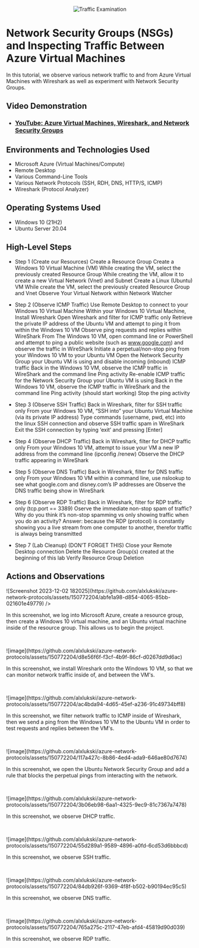 <p align="center">
<img src="https://i.imgur.com/Ua7udoS.png" alt="Traffic Examination"/>
</p>

<h1>Network Security Groups (NSGs) and Inspecting Traffic Between Azure Virtual Machines</h1>
In this tutorial, we observe various network traffic to and from Azure Virtual Machines with Wireshark as well as experiment with Network Security Groups. <br />


<h2>Video Demonstration</h2>

- ### [YouTube: Azure Virtual Machines, Wireshark, and Network Security Groups](https://www.youtube.com)

<h2>Environments and Technologies Used</h2>

- Microsoft Azure (Virtual Machines/Compute)
- Remote Desktop
- Various Command-Line Tools
- Various Network Protocols (SSH, RDH, DNS, HTTP/S, ICMP)
- Wireshark (Protocol Analyzer)

<h2>Operating Systems Used </h2>

- Windows 10 (21H2)
- Ubuntu Server 20.04

<h2>High-Level Steps</h2>

- Step 1 (Create our Resources)
Create a Resource Group
Create a Windows 10 Virtual Machine (VM)
While creating the VM, select the previously created Resource Group
While creating the VM, allow it to create a new Virtual Network (Vnet) and Subnet
Create a Linux (Ubuntu) VM
While create the VM, select the previously created Resource Group and Vnet
Observe Your Virtual Network within Network Watcher

- Step 2 (Observe ICMP Traffic)
Use Remote Desktop to connect to your Windows 10 Virtual Machine
Within your Windows 10 Virtual Machine, Install Wireshark
Open Wireshark and filter for ICMP traffic only
Retrieve the private IP address of the Ubuntu VM and attempt to ping it from within the Windows 10 VM
Observe ping requests and replies within WireShark
From The Windows 10 VM, open command line or PowerShell and attempt to ping a public website (such as www.google.com) and observe the traffic in WireShark
Initiate a perpetual/non-stop ping from your Windows 10 VM to your Ubuntu VM
Open the Network Security Group your Ubuntu VM is using and disable incoming (inbound) ICMP traffic
Back in the Windows 10 VM, observe the ICMP traffic in WireShark and the command line Ping activity
Re-enable ICMP traffic for the Network Security Group your Ubuntu VM is using
Back in the Windows 10 VM, observe the ICMP traffic in WireShark and the command line Ping activity (should start working)
Stop the ping activity

- Step 3 (Observe SSH Traffic)
Back in Wireshark, filter for SSH traffic only
From your Windows 10 VM, “SSH into” your Ubuntu Virtual Machine (via its private IP address)
Type commands (username, pwd, etc) into the linux SSH connection and observe SSH traffic spam in WireShark
Exit the SSH connection by typing ‘exit’ and pressing [Enter]

- Step 4 (Observe DHCP Traffic)
Back in Wireshark, filter for DHCP traffic only
From your Windows 10 VM, attempt to issue your VM a new IP address from the command line (ipconfig /renew)
Observe the DHCP traffic appearing in WireShark

- Step 5 (Observe DNS Traffic)
Back in Wireshark, filter for DNS traffic only
From your Windows 10 VM within a command line, use nslookup to see what google.com and disney.com’s IP addresses are
Observe the DNS traffic being show in WireShark

- Step 6 (Observe RDP Traffic)
Back in Wireshark, filter for RDP traffic only (tcp.port == 3389)
Oserve the immediate non-stop spam of traffic? Why do you think it’s non-stop spamming vs only showing traffic when you do an activity?
Answer: because the RDP (protocol) is constantly showing you a live stream from one computer to another, therefor traffic is always being transmitted

- Step 7 (Lab Cleanup)
(DON’T FORGET THIS)
Close your Remote Desktop connection
Delete the Resource Group(s) created at the beginning of this lab
Verify Resource Group Deletion


<h2>Actions and Observations</h2>

<p>
![Screenshot 2023-12-02 182025](https://github.com/alxlukski/azure-network-protocols/assets/150772204/abfe1a98-d854-4065-85bb-021601e49779)
/>
</p>
<p>
In this screenshot, we log into Microsoft Azure, create a resource group, then create a Windows 10 virtual machine, and an Ubuntu virtual machine inside of the resource group. This allows us to begin the project.
</p>
<br />

<p>
![image](https://github.com/alxlukski/azure-network-protocols/assets/150772204/d8e56f6f-f3cf-4b9f-86cf-d0267dd9d6ac)
</p>
<p>
In this screenshot, we install Wireshark onto the Windows 10 VM, so that we can monitor network traffic inside of, and between the VM's.
</p>
<br />

<p>
![image](https://github.com/alxlukski/azure-network-protocols/assets/150772204/ac4bda94-4d65-45ef-a236-91c49734bff8)
</p>
<p>
In this screenshot, we filter network traffic to ICMP inside of Wireshark, then we send a ping from the Windows 10 VM to the Ubuntu VM in order to test requests and replies between the VM's.
</p>
<br />

<p>
![image](https://github.com/alxlukski/azure-network-protocols/assets/150772204/117a427c-8b86-4ed4-ada9-646ae80d7674)
</p>
<p>
In this screenshot, we open the Ubuntu Network Security Group and add a rule that blocks the perpetual pings from interacting with the network.
</p>
<br />

<p>
![image](https://github.com/alxlukski/azure-network-protocols/assets/150772204/3b06eb98-6aa1-4325-9ec9-81c7367a7478)
</p>
<p>
In this screenshot, we observe DHCP traffic.
</p>
<br />

<p>
![image](https://github.com/alxlukski/azure-network-protocols/assets/150772204/55d289a1-9589-4896-a0fd-6cd53d6bbbcd)
</p>
<p>
In this screenshot, we observe SSH traffic.
</p>
<br />

<p>
![image](https://github.com/alxlukski/azure-network-protocols/assets/150772204/84db926f-9369-4f8f-b502-b90194ec95c5)
</p>
<p>
In this screenshot, we observe DNS traffic.
</p>
<br />

<p>
![image](https://github.com/alxlukski/azure-network-protocols/assets/150772204/765a275c-2117-47eb-afd4-45819d90d039)
</p>
<p>
In this screenshot, we observe RDP traffic.
</p>
<br />
